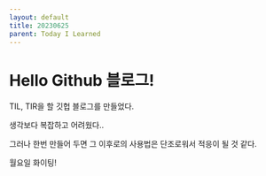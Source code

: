 ```yaml
---
layout: default
title: 20230625
parent: Today I Learned
---
```


# Hello Github 블로그!

TIL, TIR을 할 깃헙 블로그를 만들었다.

생각보다 복잡하고 어려웠다..

그러나 한번 만들어 두면 그 이후로의 사용법은 단조로워서 적응이 될 것 같다.

월요일 화이팅!
